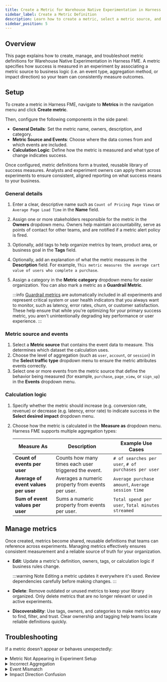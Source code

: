 ```yaml
---
title: Create a Metric for Warehouse Native Experimentation in Harness FME
sidebar_label: Create a Metric Definition
description: Learn how to create a metric, select a metric source, and set calculation logic for Warehouse Native Experimentation..
sidebar_position: 5
---
```


<CTABanner
  buttonText="Request Access"
  title="Warehouse Native is in beta!"
  tagline="Get early access to run Harness FME experiments directly in your data warehouse."
  link="https://developer.harness.io/docs/feature-management-experimentation/fme-support"
  closable={true}
  target="_self"
/>

## Overview

This page explains how to create, manage, and troubleshoot metric definitions for Warehouse Native Experimentation in Harness FME. A <Tooltip id="fme.warehouse-native.metric">metric</Tooltip> specifies how success is measured in an <Tooltip id="fme.warehouse-native.experiment">experiment</Tooltip> by associating a metric source to business logic (i.e. an event type, aggregation method, or impact direction) so your team can consistently measure outcomes. 

## Setup

To create a metric in Harness FME, navigate to **Metrics** in the navigation menu and click **Create metric**.

Then, configure the following components in the side panel: 

* **General Details**: Set the metric name, owners, description, and category.
* **Metric Source and Events**: Choose where the data comes from and which events are included.
* **Calculation Logic**: Define how the metric is measured and what type of change indicates success.

Once configured, metric definitions form a trusted, reusable library of success measures. Analysts and experiment owners can apply them across experiments to ensure consistent, aligned reporting on what success means to your business.

### General details

1. Enter a clear, descriptive name such as `Count of Pricing Page Views` or `Average Page Load Time` in the **Name** field.
1. Assign one or more stakeholders responsible for the metric in the **Owners** dropdown menu. Owners help maintain accountability, serve as points of contact for other teams, and are notified if a metric alert policy is fired.
1. Optionally, add tags to help organize metrics by team, product area, or business goal in the **Tags** field.
1. Optionally, add an explanation of what the metric measures in the **Description** field. For example, `This metric measures the average cart value of users who complete a purchase`.
1. Assign a category in the **Metric category** dropdown menu for easier organization. You can also mark a metric as a **Guardrail Metric**.
   
   :::info
   [Guardrail metrics](/docs/feature-management-experimentation/experimentation/metrics/categories/) are automatically included in all experiments and represent critical system or user health indicators that you always want to monitor, such as latency, error rates, churn, or customer satisfaction. These help ensure that while you're optimizing for your primary success metric, you aren't unintentionally degrading key performance or user experience.
   :::

### Metric source and events

1. Select a **Metric source** that contains the event data to measure. This determines which dataset the calculation uses.
1. Choose the level of aggregation (such as `user`, `account`, or `session`) in the **Select traffic type** dropdown menu to ensure the metric attributes events correctly.
1. Select one or more events from the metric source that define the behavior being measured (for example, `purchase`, `page_view`, or `sign_up`) in the **Events** dropdown menu.

### Calculation logic

1. Specify whether the metric should increase (e.g. conversion rate, revenue) or decrease (e.g. latency, error rate) to indicate success in the **Select desired impact** dropdown menu.
1. Choose how the metric is calculated in the **Measure as** dropdown menu. Harness FME supports multiple aggregation types:

   | Measure As                                          | Description                                                                          | Example Use Cases                                   |
   | --------------------------------------------------- | ------------------------------------------------------------------------------------ | --------------------------------------------------- |
   | **Count of events per user**                        | Counts how many times each user triggered the event.                                 | `# of searches per user`, `# of purchases per user` |
   | **Average of event values per user**                | Averages a numeric property from events per user.                                    | `Average purchase amount`, `Average session time`   |
   | **Sum of event values per user**                    | Sums a numeric property from events per user.                                        | `Total spend per user`, `Total minutes streamed`    |

## Manage metrics

Once created, metrics become shared, reusable definitions that teams can reference across experiments. Managing metrics effectively ensures consistent measurement and a reliable source of truth for your organization.

* **Edit**: Update a metric's definition, owners, tags, or calculation logic if business rules change.

  :::warning Note
  Editing a metric updates it everywhere it's used. Review dependencies carefully before making changes.
  :::

* **Delete**: Remove outdated or unused metrics to keep your library organized. Only delete metrics that are no longer relevant or used in active experiments.

* **Discoverability**: Use tags, owners, and categories to make metrics easy to find, filter, and trust. Clear ownership and tagging help teams locate reliable definitions quickly.

## Troubleshooting

If a metric doesn't appear or behaves unexpectedly:

<details>
<summary>Metric Not Appearing in Experiment Setup</summary>

Ensure you’ve clicked **Create** and that the metric includes a valid source and event mapping.

</details>

<details>
<summary>Incorrect Aggregation</summary>

Double-check your **Measure As** setting (for example, `Count`, `Average`, `Sum`, or `Percentage`).

</details>

<details>
<summary>Event Mismatch</summary>

Verify that the selected event name exists in the chosen **Metric Source** and is mapped correctly.
</details>

<details>
<summary>Impact Direction Confusion</summary>

Confirm that **Increase** is used for positive outcomes (like conversion or revenue) and **Decrease** for negative ones (like latency or error rate).
</details>
